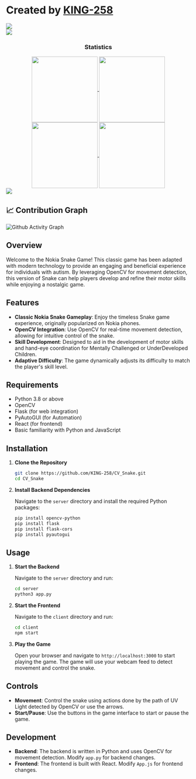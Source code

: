 # Created by [KING-258](https://www.github.com/KING-258)

<div> 
  <a href="https://github.com/KING-258" target="_blank"><img src="https://img.shields.io/badge/GitHub-100000?style=for-the-badge&logo=github&logoColor=white" target="_blank"></a>
</div>
<img src="https://user-images.githubusercontent.com/73097560/115834477-dbab4500-a447-11eb-908a-139a6edaec5c.gif">
<h3 align="center">Statistics</h3>
<div align="center">
  <a href="https://github.com/KING-258">
    <img align="center" src="http://github-profile-summary-cards.vercel.app/api/cards/repos-per-language?username=KING-258&theme=2077" height="180em" />
    <img align="center" src="http://github-profile-summary-cards.vercel.app/api/cards/stats?username=KING-258&theme=2077" height="180em" />
    <br>
    <img align="center" src="http://github-profile-summary-cards.vercel.app/api/cards/most-commit-language?username=KING-258&theme=2077" height="180em" />
    <img align="center" src="http://github-profile-summary-cards.vercel.app/api/cards/productive-time?username=KING-258&theme=2077" height="180em" />
  </a>
</div>
<img src="https://user-images.githubusercontent.com/73097560/115834477-dbab4500-a447-11eb-908a-139a6edaec5c.gif">

## 📈 Contribution Graph
![Github Activity Graph](https://github-readme-activity-graph.vercel.app/graph?username=KING-258&theme=react)

## Overview

Welcome to the Nokia Snake Game! This classic game has been adapted with modern technology to provide an engaging and beneficial experience for individuals with autism. By leveraging OpenCV for movement detection, this version of Snake can help players develop and refine their motor skills while enjoying a nostalgic game.

## Features

- **Classic Nokia Snake Gameplay**: Enjoy the timeless Snake game experience, originally popularized on Nokia phones.
- **OpenCV Integration**: Use OpenCV for real-time movement detection, allowing for intuitive control of the snake.
- **Skill Development**: Designed to aid in the development of motor skills and hand-eye coordination for Mentally Challenged or UnderDeveloped Children.
- **Adaptive Difficulty**: The game dynamically adjusts its difficulty to match the player's skill level.

## Requirements

- Python 3.8 or above
- OpenCV
- Flask (for web integration)
- PyAutoGUI (for Automation)
- React (for frontend)
- Basic familiarity with Python and JavaScript

## Installation

1. **Clone the Repository**

   ```bash
   git clone https://github.com/KING-258/CV_Snake.git
   cd CV_Snake

2. **Install Backend Dependencies**

   Navigate to the `server` directory and install the required Python packages:

   ```bash
   pip install opencv-python
   pip install flask
   pip install flask-cors
   pip install pyautogui

## Usage

1. **Start the Backend**

   Navigate to the `server` directory and run:

   ```bash
   cd server
   python3 app.py

2. **Start the Frontend**

   Navigate to the `client` directory and run:

   ```bash
   cd client
   npm start
   
3. **Play the Game**

   Open your browser and navigate to `http://localhost:3000` to start playing the game. The game will use your webcam feed to detect movement and control the snake.

## Controls

- **Movement**: Control the snake using actions done by the path of UV Light detected by OpenCV or use the arrows. 
- **Start/Pause**: Use the buttons in the game interface to start or pause the game.

## Development

- **Backend**: The backend is written in Python and uses OpenCV for movement detection. Modify `app.py` for backend changes.
- **Frontend**: The frontend is built with React. Modify `App.js` for frontend changes.

